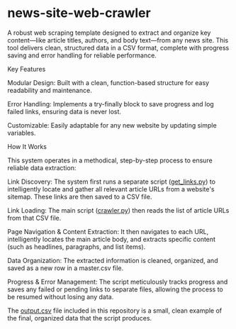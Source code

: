 # news-site-web-crawler

A robust web scraping template designed to extract and organize key content—like article titles, authors, and body text—from any news site. This tool delivers clean, structured data in a CSV format, complete with progress saving and error handling for reliable performance.

Key Features

  Modular Design: Built with a clean, function-based structure for easy readability and maintenance.

  Error Handling: Implements a try-finally block to save progress and log failed links, ensuring data is never lost.

  Customizable: Easily adaptable for any new website by updating simple variables.


How It Works

  This system operates in a methodical, step-by-step process to ensure reliable data extraction:

  Link Discovery: The system first runs a separate script ([get_links.py](https://github.com/Evaldas-Koncevicius/news-site-web-crawler/blob/main/get_links.py)) to intelligently locate and gather all relevant article URLs from a website's sitemap. These links are then saved to a CSV file.

  Link Loading: The main script ([crawler.py](https://github.com/Evaldas-Koncevicius/news-site-web-crawler/blob/main/crawler.py)) then reads the list of article URLs from that CSV file.

  Page Navigation & Content Extraction: It then navigates to each URL, intelligently locates the main article body, and extracts specific content (such as headlines, paragraphs, and list items).

  Data Organization: The extracted information is cleaned, organized, and saved as a new row in a master.csv file.

  Progress & Error Management: The script meticulously tracks progress and saves any failed or pending links to separate files, allowing the process to be resumed without losing any data.

  The [output.csv](https://github.com/Evaldas-Koncevicius/news-site-web-crawler/blob/main/output.csv) file included in this repository is a small, clean example of the final, organized data that the script produces.
